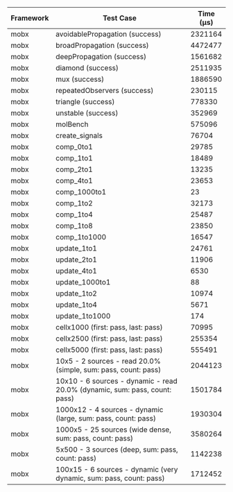 | Framework | Test Case | Time (μs) |
| --- | --- | --- |
| mobx | avoidablePropagation (success) | 2321164 |
| mobx | broadPropagation (success) | 4472477 |
| mobx | deepPropagation (success) | 1561682 |
| mobx | diamond (success) | 2511935 |
| mobx | mux (success) | 1886590 |
| mobx | repeatedObservers (success) | 230115 |
| mobx | triangle (success) | 778330 |
| mobx | unstable (success) | 352969 |
| mobx | molBench | 575096 |
| mobx | create_signals | 76704 |
| mobx | comp_0to1 | 29785 |
| mobx | comp_1to1 | 18489 |
| mobx | comp_2to1 | 13235 |
| mobx | comp_4to1 | 23653 |
| mobx | comp_1000to1 | 23 |
| mobx | comp_1to2 | 32173 |
| mobx | comp_1to4 | 25487 |
| mobx | comp_1to8 | 23850 |
| mobx | comp_1to1000 | 16547 |
| mobx | update_1to1 | 24761 |
| mobx | update_2to1 | 11906 |
| mobx | update_4to1 | 6530 |
| mobx | update_1000to1 | 88 |
| mobx | update_1to2 | 10974 |
| mobx | update_1to4 | 5671 |
| mobx | update_1to1000 | 174 |
| mobx | cellx1000 (first: pass, last: pass) | 70995 |
| mobx | cellx2500 (first: pass, last: pass) | 255354 |
| mobx | cellx5000 (first: pass, last: pass) | 555491 |
| mobx | 10x5 - 2 sources - read 20.0% (simple, sum: pass, count: pass) | 2044123 |
| mobx | 10x10 - 6 sources - dynamic - read 20.0% (dynamic, sum: pass, count: pass) | 1501784 |
| mobx | 1000x12 - 4 sources - dynamic (large, sum: pass, count: pass) | 1930304 |
| mobx | 1000x5 - 25 sources (wide dense, sum: pass, count: pass) | 3580264 |
| mobx | 5x500 - 3 sources (deep, sum: pass, count: pass) | 1142238 |
| mobx | 100x15 - 6 sources - dynamic (very dynamic, sum: pass, count: pass) | 1712452 |
